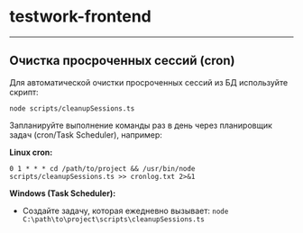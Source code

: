 # testwork-frontend

---

## Очистка просроченных сессий (cron)

Для автоматической очистки просроченных сессий из БД используйте скрипт:

```
node scripts/cleanupSessions.ts
```

Запланируйте выполнение команды раз в день через планировщик задач (cron/Task Scheduler), например:

**Linux cron:**
```
0 1 * * * cd /path/to/project && /usr/bin/node scripts/cleanupSessions.ts >> cronlog.txt 2>&1
```

**Windows (Task Scheduler):**
- Создайте задачу, которая ежедневно вызывает: `node C:\path\to\project\scripts\cleanupSessions.ts`